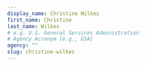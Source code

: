 ```yaml
---
display_name: Christine Wilkes
first_name: Christine
last_name: Wilkes
# e.g. U.S. General Services Administration
# Agency Acronym [e.g., GSA]
agency: ""
slug: christine-wilkes
---
```

